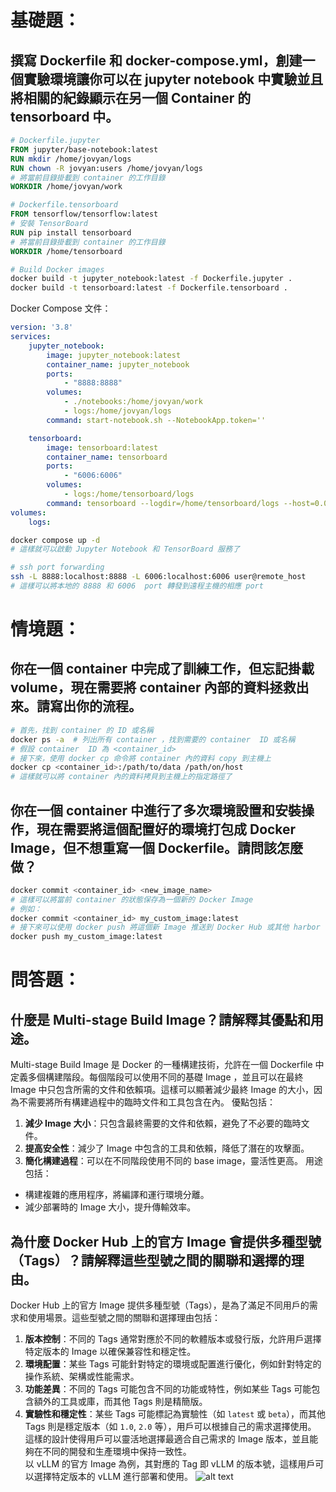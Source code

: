 # 基礎題：
## 撰寫 Dockerfile 和 docker-compose.yml，創建一個實驗環境讓你可以在 jupyter notebook 中實驗並且將相關的紀錄顯示在另一個 Container 的 tensorboard 中。
```dockerfile
# Dockerfile.jupyter
FROM jupyter/base-notebook:latest
RUN mkdir /home/jovyan/logs
RUN chown -R jovyan:users /home/jovyan/logs
# 將當前目錄掛載到 container 的工作目錄
WORKDIR /home/jovyan/work
```

```dockerfile
# Dockerfile.tensorboard
FROM tensorflow/tensorflow:latest
# 安裝 TensorBoard
RUN pip install tensorboard
# 將當前目錄掛載到 container 的工作目錄
WORKDIR /home/tensorboard
```

``` bash
# Build Docker images
docker build -t jupyter_notebook:latest -f Dockerfile.jupyter .
docker build -t tensorboard:latest -f Dockerfile.tensorboard .
```

Docker Compose 文件：
```yaml
version: '3.8'
services:
    jupyter_notebook:
        image: jupyter_notebook:latest
        container_name: jupyter_notebook
        ports:
            - "8888:8888"
        volumes:
            - ./notebooks:/home/jovyan/work
            - logs:/home/jovyan/logs
        command: start-notebook.sh --NotebookApp.token=''

    tensorboard:
        image: tensorboard:latest
        container_name: tensorboard
        ports:
            - "6006:6006"
        volumes:
            - logs:/home/tensorboard/logs
        command: tensorboard --logdir=/home/tensorboard/logs --host=0.0.0.0
volumes:
    logs:
```

```bash
docker compose up -d
# 這樣就可以啟動 Jupyter Notebook 和 TensorBoard 服務了
```
``` bash
# ssh port forwarding
ssh -L 8888:localhost:8888 -L 6006:localhost:6006 user@remote_host
# 這樣可以將本地的 8888 和 6006  port 轉發到遠程主機的相應 port 
```

# 情境題：
## 你在一個 container 中完成了訓練工作，但忘記掛載 volume，現在需要將 container 內部的資料拯救出來。請寫出你的流程。
```bash
# 首先，找到 container 的 ID 或名稱
docker ps -a  # 列出所有 container ，找到需要的 container  ID 或名稱
# 假設 container  ID 為 <container_id>
# 接下來，使用 docker cp 命令將 container 內的資料 copy 到主機上
docker cp <container_id>:/path/to/data /path/on/host
# 這樣就可以將 container 內的資料拷貝到主機上的指定路徑了
```

## 你在一個 container 中進行了多次環境設置和安裝操作，現在需要將這個配置好的環境打包成 Docker Image，但不想重寫一個 Dockerfile。請問該怎麼做？
```bash
docker commit <container_id> <new_image_name>
# 這樣可以將當前 container 的狀態保存為一個新的 Docker Image
# 例如：
docker commit <container_id> my_custom_image:latest
# 接下來可以使用 docker push 將這個新 Image 推送到 Docker Hub 或其他 harbor
docker push my_custom_image:latest
```


# 問答題：
## 什麼是 Multi-stage Build Image？請解釋其優點和用途。
Multi-stage Build Image 是 Docker 的一種構建技術，允許在一個 Dockerfile 中定義多個構建階段。每個階段可以使用不同的基礎 Image ，並且可以在最終 Image 中只包含所需的文件和依賴項。這樣可以顯著減少最終 Image 的大小，因為不需要將所有構建過程中的臨時文件和工具包含在內。
優點包括：
1. **減少 Image 大小**：只包含最終需要的文件和依賴，避免了不必要的臨時文件。
2. **提高安全性**：減少了 Image 中包含的工具和依賴，降低了潛在的攻擊面。
3. **簡化構建過程**：可以在不同階段使用不同的 base image，靈活性更高。
用途包括：
- 構建複雜的應用程序，將編譯和運行環境分離。
- 減少部署時的 Image 大小，提升傳輸效率。

## 為什麼 Docker Hub 上的官方 Image 會提供多種型號（Tags）？請解釋這些型號之間的關聯和選擇的理由。
Docker Hub 上的官方 Image 提供多種型號（Tags），是為了滿足不同用戶的需求和使用場景。這些型號之間的關聯和選擇理由包括：
1. **版本控制**：不同的 Tags 通常對應於不同的軟體版本或發行版，允許用戶選擇特定版本的 Image 以確保兼容性和穩定性。
2. **環境配置**：某些 Tags 可能針對特定的環境或配置進行優化，例如針對特定的操作系統、架構或性能需求。
3. **功能差異**：不同的 Tags 可能包含不同的功能或特性，例如某些 Tags 可能包含額外的工具或庫，而其他 Tags 則是精簡版。
4. **實驗性和穩定性**：某些 Tags 可能標記為實驗性（如 `latest` 或 `beta`），而其他 Tags 則是穩定版本（如 `1.0`, `2.0` 等），用戶可以根據自己的需求選擇使用。
這樣的設計使得用戶可以靈活地選擇最適合自己需求的 Image 版本，並且能夠在不同的開發和生產環境中保持一致性。  
以 vLLM 的官方 Image 為例，其對應的 Tag 即 vLLM 的版本號，這樣用戶可以選擇特定版本的 vLLM 進行部署和使用。
![alt text](image.png)
